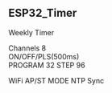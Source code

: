 ## ESP32_Timer

Weekly Timer

Channels 8\
ON/OFF/PLS(500ms)\
PROGRAM 32
STEP 96

WiFi
AP/ST MODE
NTP Sync
